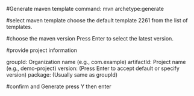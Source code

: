 #Generate maven template
command: mvn archetype:generate

#select maven template
choose the default template 2261 from the list of templates.

#choose the maven version
Press Enter to select the latest version.


#provide project information

groupId: Organization name (e.g., com.example)
artifactId: Project name (e.g., demo-project)
version: (Press Enter to accept default or specify version)
package: (Usually same as groupId)

#confirm and Generate
press Y then enter
